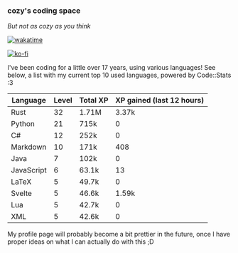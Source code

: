 ### cozy's coding space
*But not as cozy as you think*

[![wakatime](https://wakatime.com/badge/user/c0ba07bb-3421-41be-bd1a-d611e670f250.svg)](https://wakatime.com/@c0ba07bb-3421-41be-bd1a-d611e670f250)

[![ko-fi](https://ko-fi.com/img/githubbutton_sm.svg)](https://ko-fi.com/J3J75ITL4)

I've been coding for a little over 17 years, using various languages! See below, a list with my current top 10 used languages, powered by Code::Stats :3
    
| Language | Level | Total XP | XP gained (last 12 hours) |
| --- | --- | --- | --- |
| Rust | 32 | 1.71M | 3.37k |
| Python | 21 | 715k | 0 |
| C# | 12 | 252k | 0 |
| Markdown | 10 | 171k | 408 |
| Java | 7 | 102k | 0 |
| JavaScript | 6 | 63.1k | 13 |
| LaTeX | 5 | 49.7k | 0 |
| Svelte | 5 | 46.6k | 1.59k |
| Lua | 5 | 42.7k | 0 |
| XML | 5 | 42.6k | 0 |
    
My profile page will probably become a bit prettier in the future, once I have proper ideas on what I can actually do with this ;D